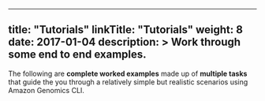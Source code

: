 
---
title: "Tutorials"
linkTitle: "Tutorials"
weight: 8
date: 2017-01-04
description: >
  Work through some end to end examples.
---


The following are **complete worked examples** made up of **multiple tasks** that guide the you through a relatively simple but realistic scenarios using Amazon Genomics CLI.

